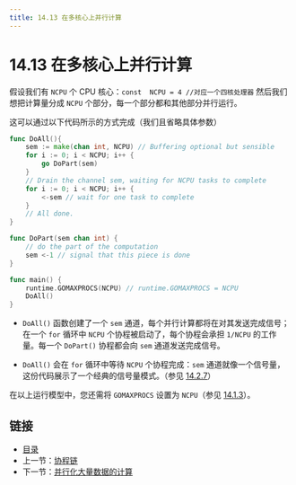 ```yaml
---
title: 14.13 在多核心上并行计算
---
```


# 14.13 在多核心上并行计算

假设我们有 `NCPU` 个 CPU 核心：`const  NCPU = 4 //对应一个四核处理器` 然后我们想把计算量分成 `NCPU` 个部分，每一个部分都和其他部分并行运行。

这可以通过以下代码所示的方式完成（我们且省略具体参数）

```go
func DoAll(){
    sem := make(chan int, NCPU) // Buffering optional but sensible
    for i := 0; i < NCPU; i++ {
        go DoPart(sem)
    }
    // Drain the channel sem, waiting for NCPU tasks to complete
    for i := 0; i < NCPU; i++ {
        <-sem // wait for one task to complete
    }
    // All done.
}

func DoPart(sem chan int) {
    // do the part of the computation
    sem <-1 // signal that this piece is done
}

func main() {
    runtime.GOMAXPROCS(NCPU) // runtime.GOMAXPROCS = NCPU
    DoAll()
}
```

- `DoAll()` 函数创建了一个 `sem` 通道，每个并行计算都将在对其发送完成信号；在一个 `for` 循环中 `NCPU` 个协程被启动了，每个协程会承担 `1/NCPU` 的工作量。每一个 `DoPart()` 协程都会向 `sem` 通道发送完成信号。

- `DoAll()` 会在 `for` 循环中等待 `NCPU` 个协程完成：`sem` 通道就像一个信号量，这份代码展示了一个经典的信号量模式。（参见 [14.2.7](14.2.md#1427-%E4%BF%A1%E5%8F%B7%E9%87%8F%E6%A8%A1%E5%BC%8F)）

在以上运行模型中，您还需将 `GOMAXPROCS` 设置为 `NCPU`（参见 [14.1.3](14.1.md#1413-%E4%BD%BF%E7%94%A8-gomaxprocs)）。


## 链接

- [目录](directory.md)
- 上一节：[协程链](14.12.md)
- 下一节：[并行化大量数据的计算](14.14.md)
